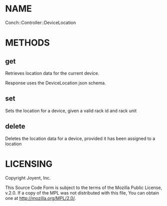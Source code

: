 # NAME

Conch::Controller::DeviceLocation

# METHODS

## get

Retrieves location data for the current device.

Response uses the DeviceLocation json schema.

## set

Sets the location for a device, given a valid rack id and rack unit

## delete

Deletes the location data for a device, provided it has been assigned to a location

# LICENSING

Copyright Joyent, Inc.

This Source Code Form is subject to the terms of the Mozilla Public License,
v.2.0. If a copy of the MPL was not distributed with this file, You can obtain
one at http://mozilla.org/MPL/2.0/.
